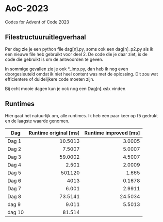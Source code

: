 # AoC-2023
Codes for Advent of Code 2023

## Filestructuuruitlegverhaal
Per dag zie je een python file dag[n].py, soms ook een dag[n]_p2.py als ik een nieuwe file heb gebruikt voor deel 2.
De code die je daar ziet, is de code die gebruikt is om de antwoorden te geven.

In sommige gevallen zie je ook *_imp.py, dan heb ik nog even doorgesleuteld omdat ik niet heel content was met de oplossing. Dit zou wat efficientere of duidelijkere code moeten zijn.

Bij echt mooie dagen kun je ook nog een Dag[n].xslx vinden.

## Runtimes
Hier gaat het natuurlijk om, alle runtimes. Ik heb een paar keer op f5 gedrukt en de laagste waarde genomen.

| Dag | Runtime original [ms]| Runtime improved [ms] |
|-----|---:|---:|
|Dag 1|10.5013|3.0005|
|Dag 2| 7.5007| 5.0007|
|Dag 3| 59.0002| 4.5007|
|Dag 4|2.501|2.0009 |
|Dag 5|501120|1.665 |
|Dag 6|4013|0.1678|
|Dag 7|6.001|2.9911|
|Dag 8|73.5141|24.5034|
|dag 9|9.011|5.5013|
|dag 10|81.514||

